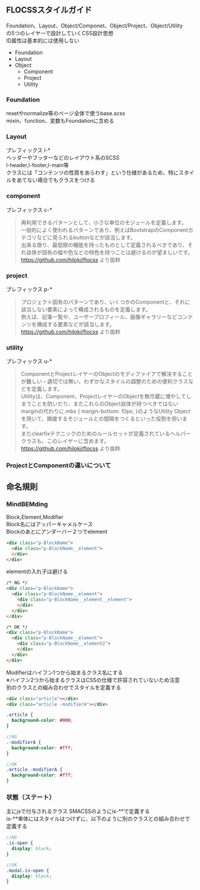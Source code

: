 ## FLOCSSスタイルガイド
Foundation、Layout、Object/Componet、Object/Project、Object/Utility  
の5つのレイヤーで設計していくCSS設計思想  
ID属性は基本的には使用しない



- Foundation
- Layout
- Object
  - Component  
  - Project  
  - Utility  

### Foundation
resetやnormalize等のページ全体で使うbase.scss  
mixin、function、変数もFoundationに含める

### Layout
プレフィックス l-*  
ヘッダーやフッターなどのレイアウト系のSCSS  
l-header,l-footer,l-main等  
クラスには「コンテンツの性質をあらわす」という仕様があるため、特にスタイルをあてない場合でもクラスをつける  


### component
プレフィックス c-*
>再利用できるパターンとして、小さな単位のモジュールを定義します。  
>一般的によく使われるパターンであり、例えばBootstrapのComponentカテゴリなどに見られるbuttonなどが該当します。  
>出来る限り、最低限の機能を持ったものとして定義されるべきであり、それ自体が固有の幅や色などの特色を持つことは避けるのが望ましいです。  
> https://github.com/hiloki/flocss より抜粋  


### project
プレフィックス p-*
>プロジェクト固有のパターンであり、いくつかのComponentと、それに該当しない要素によって構成されるものを定義します。  
> 例えば、記事一覧や、ユーザープロフィール、画像ギャラリーなどコンテンツを構成する要素などが該当します。  
> https://github.com/hiloki/flocss より抜粋


### utility
プレフィックス u-*
>ComponentとProjectレイヤーのObjectのモディファイアで解決することが難しい・適切では無い、わずかなスタイルの調整のための便利クラスなどを定義します。  
>Utilityは、Component、ProjectレイヤーのObjectを無尽蔵に増やしてしまうことを防いだり、またこれらのObject自体が持つべきではないmarginの代わりに.mbs { margin-bottom: 10px; }のようなUtility Objectを用いて、隣接するモジュールとの間隔をつくるといった役割を担います。  
>またclearfixテクニックのためのルールセットが定義されているヘルパークラスも、このレイヤーに含めます。  
> https://github.com/hiloki/flocss より抜粋

### ProjectとComponentの違いについて


## 命名規則
### MindBEMding  
Block,Element,Modifier  
Block名にはアッパーキャメルケース  
Blockのあとにアンダーバー２つでelement
```html
<div class="p-BlockName">
  <div class="p-BlockName__element">
  </div>
</div>
```

elementの入れ子は避ける
```html
/* NG */
<div class="p-BlockName">
  <div class="p-BlockName__element">
    <div class="p-BlockName__element__element">
    </div>
  </div>
</div>

/* OK */
<div class="p-BlockName">
  <div class="p-BlockName__element">
    <div class="p-BlockName__element2">
    </div>
  </div>
</div>
```

Modifierはハイフン1つから始まるクラス名にする  
※ハイフン2つから始まるクラスはCSSの仕様で許容されていないため注意  
別のクラスとの組み合わせでスタイルを定義する
```html
<div class="article"></div>
<div class="article -modifierA"></div>
```
```scss
.article {
  background-color: #000;
}

//NG
.-modifierA {
  background-color: #fff;
}

//OK
.article.-modifierA {
  background-color: #fff;
}
```



### 状態（ステート）
主にjsで付与されるクラス
SMACSSのようにis-**で定義する  
is-**単体にはスタイルはつけずに、以下のように別のクラスとの組み合わせで定義する

```scss
//NG
.is-open {
  display: block;
}

//OK
.modal.is-open {
  display: block;
}
```

